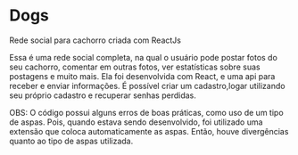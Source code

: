 # Dogs
Rede social para cachorro criada com ReactJs

Essa é uma rede social completa, na qual o usuário pode postar fotos do seu cachorro, comentar em outras fotos, ver estatísticas sobre suas postagens e muito mais. Ela foi desenvolvida com React, e uma api para receber e enviar informações. É possível criar um cadastro,logar utilizando seu próprio cadastro e recuperar senhas perdidas.

OBS: O código possui alguns erros de boas práticas, como uso de um tipo de aspas. Pois, quando estava sendo desenvolvido, foi utilizado uma extensão que coloca automaticamente as aspas. Então, houve divergências quanto ao tipo de aspas utilizada.
